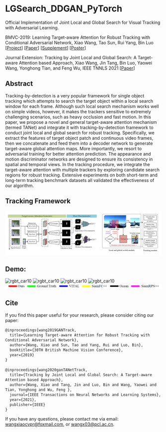 # LGSearch_DDGAN_PyTorch 

Official Implementation of Joint Local and Global Search for Visual Tracking with Adversarial Learning. 

BMVC-2019: Learning Target-aware Attention for Robust Tracking with Conditional Adversarial Network, Xiao Wang, Tao Sun,  Rui Yang, Bin Luo [[Project](https://sites.google.com/view/globalattentiontracking/home)] [[Paper](https://bmvc2019.org/wp-content/uploads/papers/0562-paper.pdf)] [[Supplement](https://bmvc2019.org/wp-content/uploads/papers/0562-supplementary.pdf)] [[Poster](https://drive.google.com/file/d/1BYxTYnxYKjPv8Hu7EjwzgLlcbCjNg-Z2/view)]  


Journal Extension: Tracking by Joint Local and Global Search: A Target-aware Attention based Approach, Xiao Wang, Jin Tang, Bin Luo, Yaowei Wang, Yonghong Tian, and Feng Wu, IEEE TNNLS 2021 [[Paper]()]  

## Abstract 
Tracking-by-detection is a very popular framework for single object tracking which attempts to search the target object within a local search window for each frame. Although such local search mechanism works well on simple videos, however, it makes the trackers sensitive to extremely challenging scenarios, such as heavy occlusion and fast motion. In this paper, we propose a novel and general target-aware attention mechanism (termed TANet) and integrate it with tracking-by-detection framework to conduct joint local and global search for robust tracking. Specifically, we extract the features of target object patch and continuous video frames, then we concatenate and feed them into a decoder network to generate target-aware global attention maps. More importantly, we resort to adversarial training for better attention prediction. The appearance and motion discriminator networks are designed to ensure its consistency in spatial and temporal views. In the tracking procedure, we integrate the target-aware attention with multiple trackers by exploring candidate search regions for robust tracking. Extensive experiments on both short-term and long-term tracking benchmark datasets all validated the effectiveness of our algorithm. 


## Tracking Framework 
![rgbt_car10](https://github.com/wangxiao5791509/LGSearch_DDGAN_PyTorch/blob/master/pipeline.png) 



## Demo:
![rgbt_car10](https://github.com/wangxiao5791509/LGSearch_DDGAN_PyTorch/blob/master/demo_1.gif) 
![rgbt_car10](https://github.com/wangxiao5791509/LGSearch_DDGAN_PyTorch/blob/master/demo_2.gif) 
![rgbt_car10](https://github.com/wangxiao5791509/LGSearch_DDGAN_PyTorch/blob/master/demo_3.gif) 
![rgbt_car10](https://github.com/wangxiao5791509/LGSearch_DDGAN_PyTorch/blob/master/demo_4.gif) 
![rgbt_car10](https://github.com/wangxiao5791509/LGSearch_DDGAN_PyTorch/blob/master/label.png) 


## Cite 

If you find this paper useful for your research, please consider citing our paper:
~~~
@inproceedings{wang2019GANTrack,
  title={Learning Target-aware Attention for Robust Tracking with Conditional Adversarial Network},
  author={Wang, Xiao and Sun, Tao and Yang, Rui and Luo, Bin},
  booktitle={30TH British Machine Vision Conference},
  year={2019}
} 

@inproceedings{wang2020ganTANetTrack,
  title={Tracking by Joint Local and Global Search: A Target-aware Attention based Approach},
  author={Wang, Xiao and Tang, Jin and Luo, Bin and Wang, Yaowei and Tian, Yonghong and Wu, Feng },
  journal={IEEE Transactions on Neural Networks and Learning Systems},
  year={2021},
  publisher={IEEE}
} 
~~~

If you have any questions, please contact me via email: wangxiaocvpr@foxmail.com, or wangx03@pcl.ac.cn. 



